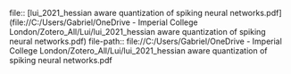 file:: [lui_2021_hessian aware quantization of spiking neural networks.pdf](file://C:/Users/Gabriel/OneDrive - Imperial College London/Zotero_All/Lui/lui_2021_hessian aware quantization of spiking neural networks.pdf)
file-path:: file://C:/Users/Gabriel/OneDrive - Imperial College London/Zotero_All/Lui/lui_2021_hessian aware quantization of spiking neural networks.pdf
